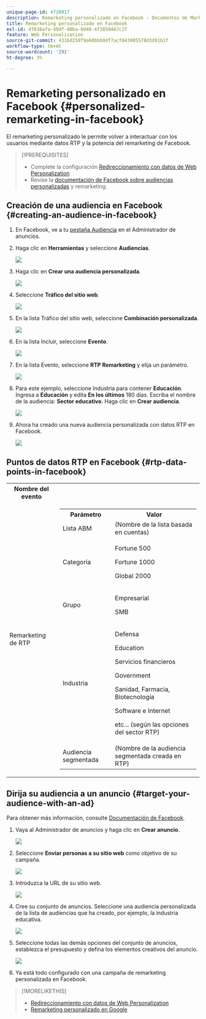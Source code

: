 ```yaml
---
unique-page-id: 4720917
description: Remarketing personalizado en Facebook - Documentos de Marketo - Documentación del producto
title: Remarketing personalizado en Facebook
exl-id: 47636afa-49df-40ba-8948-4f2850467c2f
feature: Web Personalization
source-git-commit: 431bd258f9a68bbb9df7acf043085578d3d91b1f
workflow-type: tm+mt
source-wordcount: '291'
ht-degree: 3%

---
```


# Remarketing personalizado en Facebook {#personalized-remarketing-in-facebook}

El remarketing personalizado le permite volver a interactuar con los usuarios mediante datos RTP y la potencia del remarketing de Facebook.

>[!PREREQUISITES]
>
>* Complete la configuración [Redireccionamiento con datos de Web Personalization](/help/marketo/product-docs/web-personalization/website-retargeting/retargeting-with-web-personalization-data.md)
>* Revise la [](https://developers.facebook.com/docs/ads-for-websites/website-custom-audiences/getting-started#install-the-pixel) [documentación de Facebook sobre audiencias personalizadas](https://developers.facebook.com/docs/ads-for-websites/website-custom-audiences/getting-started#install-the-pixel) y remarketing.

## Creación de una audiencia en Facebook {#creating-an-audience-in-facebook}

1. En Facebook, ve a tu [pestaña Audiencia](https://www.facebook.com/ads/audience_manager) en el Administrador de anuncios.

1. Haga clic en **Herramientas** y seleccione **Audiencias**.

   ![](assets/one-1.png)

1. Haga clic en **Crear una audiencia personalizada**.

   ![](assets/two-1.png)

1. Seleccione **Tráfico del sitio web**.

   ![](assets/image2015-1-19-16-3a32-3a2.png)

1. En la lista Tráfico del sitio web, seleccione **Combinación personalizada**.

   ![](assets/image2015-1-19-16-3a33-3a21.png)

1. En la lista Incluir, seleccione **Evento**.

   ![](assets/image2015-1-19-16-3a34-3a9.png)

1. En la lista Evento, seleccione **RTP Remarketing** y elija un parámetro.

   ![](assets/image2015-1-19-16-3a52-3a29.png)

1. Para este ejemplo, seleccione Industria para contener **Educación**. Ingresa a **Educación** y edita **En los últimos** 180 días. Escriba el nombre de la audiencia: **Sector educativo**. Haga clic en **Crear audiencia**.

   ![](assets/image2015-1-19-16-3a56-3a15.png)

1. Ahora ha creado una nueva audiencia personalizada con datos RTP en Facebook.

   ![](assets/image2015-1-19-16-3a59-3a2.png)

## Puntos de datos RTP en Facebook {#rtp-data-points-in-facebook}

<table> 
 <tbody> 
  <tr> 
   <th>Nombre del evento</th> 
   <th> </th> 
  </tr> 
  <tr> 
   <td>Remarketing de RTP</td> 
   <td> 
    <div> 
     <table> 
      <tbody> 
       <tr> 
        <th>Parámetro</th> 
        <th>Valor</th> 
       </tr> 
       <tr> 
        <td>Lista ABM</td> 
        <td>(Nombre de la lista basada en cuentas)</td> 
       </tr> 
       <tr> 
        <td colspan="1">Categoría</td> 
        <td colspan="1"><p>Fortune 500</p><p>Fortune 1000</p><p>Global 2000</p></td> 
       </tr> 
       <tr> 
        <td colspan="1">Grupo</td> 
        <td colspan="1"><p>Empresarial</p><p>SMB</p></td> 
       </tr> 
       <tr> 
        <td>Industria</td> 
        <td><p>Defensa</p><p>Education</p><p>Servicios financieros</p><p>Government</p><p>Sanidad, Farmacia, Biotecnología</p><p>Software e Internet</p><p>etc... (según las opciones del sector RTP)</p></td> 
       </tr> 
       <tr> 
        <td colspan="1">Audiencia segmentada</td> 
        <td colspan="1">(Nombre de la audiencia segmentada creada en RTP)</td> 
       </tr> 
      </tbody> 
     </table> 
    </div></td> 
  </tr> 
 </tbody> 
</table>

## Dirija su audiencia a un anuncio {#target-your-audience-with-an-ad}

Para obtener más información, consulte [Documentación de Facebook](https://developers.facebook.com/docs/ads-for-websites/website-custom-audiences/getting-started#target-your-audience).

1. Vaya al Administrador de anuncios y haga clic en **Crear anuncio**.

   ![](assets/image2015-1-19-17-3a10-3a19.png)

1. Seleccione **Enviar personas a su sitio web** como objetivo de su campaña.

   ![](assets/image2015-1-19-17-3a11-3a20.png)

1. Introduzca la URL de su sitio web.

   ![](assets/image2015-1-19-17-3a12-3a39.png)

1. Cree su conjunto de anuncios. Seleccione una audiencia personalizada de la lista de audiencias que ha creado, por ejemplo, la industria educativa.

   ![](assets/image2015-1-19-17-3a18-3a13.png)

1. Seleccione todas las demás opciones del conjunto de anuncios, establezca el presupuesto y defina los elementos creativos del anuncio.

   ![](assets/image2015-1-19-17-3a19-3a25.png)

1. Ya está todo configurado con una campaña de remarketing personalizada en Facebook.

>[!MORELIKETHIS]
>
>* [Redireccionamiento con datos de Web Personalization](/help/marketo/product-docs/web-personalization/website-retargeting/retargeting-with-web-personalization-data.md)
>* [Remarketing personalizado en Google](/help/marketo/product-docs/web-personalization/website-retargeting/personalized-remarketing-in-google.md)

